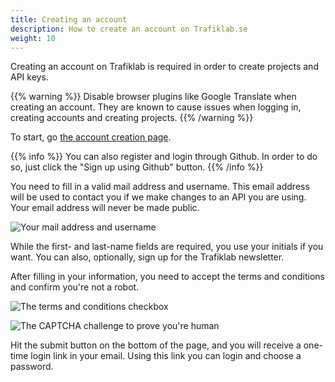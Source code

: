 ```yaml
---
title: Creating an account
description: How to create an account on Trafiklab.se 
weight: 10
---
```

Creating an account on Trafiklab is required in order to create projects and API keys.

{{% warning %}}  Disable browser plugins like Google Translate when creating an account. They are known to
cause issues when logging in, creating accounts and creating projects.  {{% /warning %}}

To start, go [the account creation page](https://www.trafiklab.se/user/register).

{{% info %}}  You can also register and login through Github. In order to do so, just click the "Sign up using
Github" button.  {{% /info %}}

You need to fill in a valid mail address and username. This email address will be used to contact you if we make changes
to an API you are using. Your email address will never be made public.

![Your mail address and username](../../.gitbook/assets/image%20%2814%29.png)

While the first- and last-name fields are required, you use your initials if you want. You can also, optionally, sign up
for the Trafiklab newsletter.

After filling in your information, you need to accept the terms and conditions and confirm you're not a robot.

![The terms and conditions checkbox](../../.gitbook/assets/image.png)

![The CAPTCHA challenge to prove you&apos;re human](../../.gitbook/assets/image%20%281%29.png)

Hit the submit button on the bottom of the page, and you will receive a one-time login link in your email. Using this
link you can login and choose a password.
